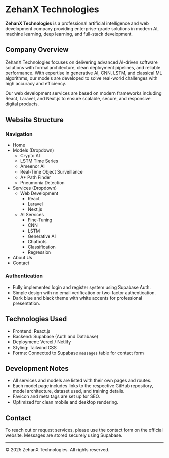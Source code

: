 # ZehanX Technologies

**ZehanX Technologies** is a professional artificial intelligence and web development company providing enterprise-grade solutions in modern AI, machine learning, deep learning, and full-stack development.

## Company Overview

ZehanX Technologies focuses on delivering advanced AI-driven software solutions with formal architecture, clean deployment pipelines, and reliable performance. With expertise in generative AI, CNN, LSTM, and classical ML algorithms, our models are developed to solve real-world challenges with high accuracy and efficiency.

Our web development services are based on modern frameworks including React, Laravel, and Next.js to ensure scalable, secure, and responsive digital products.

## Website Structure

### Navigation

- Home
- Models (Dropdown)
  - Crypto AI
  - LSTM Time Series
  - Ameenor AI
  - Real-Time Object Surveillance
  - A* Path Finder
  - Pneumonia Detection
- Services (Dropdown)
  - Web Development
    - React
    - Laravel
    - Next.js
  - AI Services
    - Fine-Tuning
    - CNN
    - LSTM
    - Generative AI
    - Chatbots
    - Classification
    - Regression
- About Us
- Contact

### Authentication

- Fully implemented login and register system using Supabase Auth.
- Simple design with no email verification or two-factor authentication.
- Dark blue and black theme with white accents for professional presentation.

## Technologies Used

- Frontend: React.js
- Backend: Supabase (Auth and Database)
- Deployment: Vercel / Netlify
- Styling: Tailwind CSS
- Forms: Connected to Supabase `messages` table for contact form

## Development Notes

- All services and models are listed with their own pages and routes.
- Each model page includes links to the respective GitHub repository, model architecture, dataset used, and training details.
- Favicon and meta tags are set up for SEO.
- Optimized for clean mobile and desktop rendering.

## Contact

To reach out or request services, please use the contact form on the official website. Messages are stored securely using Supabase.

---

© 2025 ZehanX Technologies. All rights reserved.
